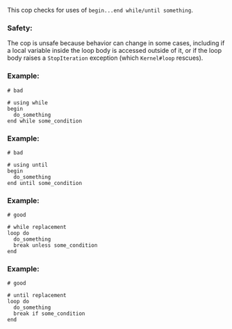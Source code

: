 This cop checks for uses of `begin...end while/until something`.

### Safety:

The cop is unsafe because behavior can change in some cases, including
if a local variable inside the loop body is accessed outside of it, or if the
loop body raises a `StopIteration` exception (which `Kernel#loop` rescues).

### Example:

    # bad

    # using while
    begin
      do_something
    end while some_condition

### Example:

    # bad

    # using until
    begin
      do_something
    end until some_condition

### Example:

    # good

    # while replacement
    loop do
      do_something
      break unless some_condition
    end

### Example:

    # good

    # until replacement
    loop do
      do_something
      break if some_condition
    end